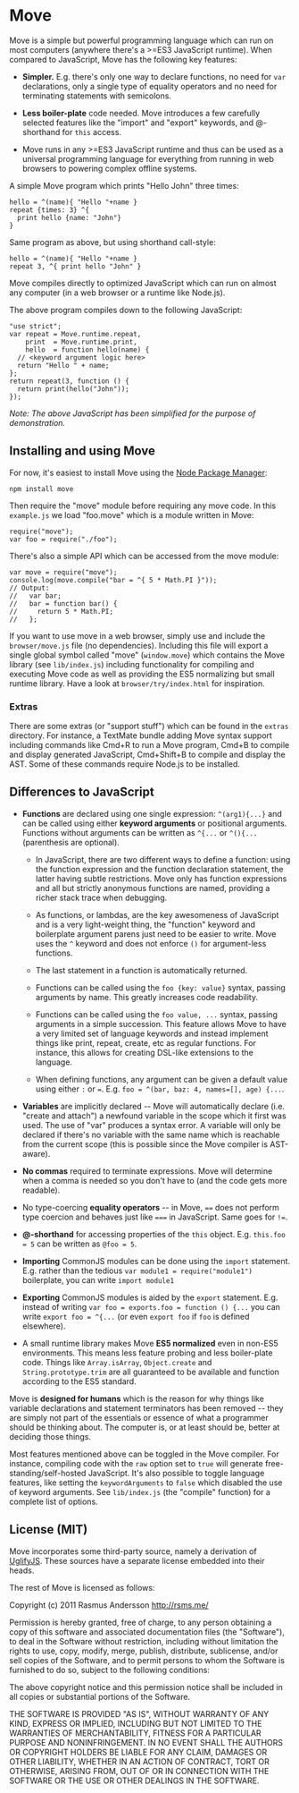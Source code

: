 # Move

Move is a simple but powerful programming language which can run on most computers (anywhere there's a >=ES3 JavaScript runtime). When compared to JavaScript, Move has the following key features:

- **Simpler.** E.g. there's only one way to declare functions, no need for `var` declarations, only a single type of equality operators and no need for terminating statements with semicolons.

- **Less boiler-plate** code needed. Move introduces a few carefully selected features like the "import" and "export" keywords, and @-shorthand for `this` access.

- Move runs in any >=ES3 JavaScript runtime and thus can be used as a universal programming language for everything from running in web browsers to powering complex offline systems.

A simple Move program which prints "Hello John" three times:

    hello = ^(name){ "Hello "+name }
    repeat {times: 3} ^{
      print hello {name: "John"}
    }

Same program as above, but using shorthand call-style:

    hello = ^(name){ "Hello "+name }
    repeat 3, ^{ print hello "John" }

Move compiles directly to optimized JavaScript which can run on almost any computer (in a web browser or a runtime like Node.js).

The above program compiles down to the following JavaScript:

    "use strict";
    var repeat = Move.runtime.repeat,
        print  = Move.runtime.print,
        hello  = function hello(name) {
      // <keyword argument logic here>
      return "Hello " + name;
    };
    return repeat(3, function () {
      return print(hello("John"));
    });

*Note: The above JavaScript has been simplified for the purpose of demonstration.*

## Installing and using Move

For now, it's easiest to install Move using the [Node Package Manager](http://npmjs.org/):

    npm install move

Then require the "move" module before requiring any move code. In this `example.js` we load "foo.move" which is a module written in Move:

    require("move");
    var foo = require("./foo");

There's also a simple API which can be accessed from the move module:

    var move = require("move");
    console.log(move.compile("bar = ^{ 5 * Math.PI }"));
    // Output:
    //   var bar;
    //   bar = function bar() {
    //     return 5 * Math.PI;
    //   };

If you want to use move in a web browser, simply use and include the `browser/move.js` file (no dependencies). Including this file will export a single global symbol called "move" (`window.move`) which contains the Move library (see `lib/index.js`) including functionality for compiling and executing Move code as well as providing the ES5 normalizing but small runtime library. Have a look at `browser/try/index.html` for inspiration.

### Extras

There are some extras (or "support stuff") which can be found in the `extras` directory. For instance, a TextMate bundle adding Move syntax support including commands like Cmd+R to run a Move program, Cmd+B to compile and display generated JavaScript, Cmd+Shift+B to compile and display the AST. Some of these commands require Node.js to be installed.

## Differences to JavaScript

- **Functions** are declared using one single expression: `^(arg1){...}` and can be called using either **keyword arguments** or positional arguments. Functions without arguments can be written as `^{...` or `^(){...` (parenthesis are optional).
  
  - In JavaScript, there are two different ways to define a function: using the function expression and the function declaration statement, the latter having subtle restrictions. Move only has function expressions and all but strictly anonymous functions are named, providing a richer stack trace when debugging.
  
  - As functions, or lambdas, are the key awesomeness of JavaScript and is a very light-weight thing, the "function" keyword and boilerplate argument parens just need to be easier to write. Move uses the `^` keyword and does not enforce `()` for argument-less functions.

  - The last statement in a function is automatically returned.

  - Functions can be called using the `foo {key: value}` syntax, passing arguments by name. This greatly increases code readability.

  - Functions can be called using the `foo value, ...` syntax, passing arguments in a simple succession. This feature allows Move to have a very limited set of language keywords and instead implement things like print, repeat, create, etc as regular functions. For instance, this allows for creating DSL-like extensions to the language.

  - When defining functions, any argument can be given a default value using either `:` or `=`. E.g. `foo = ^(bar, baz: 4, names=[], age) {...`.

- **Variables** are implicitly declared -- Move will automatically declare (i.e. "create and attach") a newfound variable in the scope which it first was used. The use of "var" produces a syntax error. A variable will only be declared if there's no variable with the same name which is reachable from the current scope (this is possible since the Move compiler is AST-aware).

- **No commas** required to terminate expressions. Move will determine when a comma is needed so you don't have to (and the code gets more readable).

- No type-coercing **equality operators** -- in Move, `==` does not perform type coercion and behaves just like `===` in JavaScript. Same goes for `!=`.

- **@-shorthand** for accessing properties of the `this` object. E.g. `this.foo = 5` can be written as `@foo = 5`.

- **Importing** CommonJS modules can be done using the `import` statement. E.g. rather than the tedious `var module1 = require("module1")` boilerplate, you can write `import module1`

- **Exporting** CommonJS modules is aided by the `export` statement. E.g. instead of writing `var foo = exports.foo = function () {...` you can write `export foo = ^{...` (or even `export foo` if `foo` is defined elsewhere).

- A small runtime library makes Move **ES5 normalized** even in non-ES5 environments. This means less feature probing and less boiler-plate code. Things like `Array.isArray`, `Object.create` and `String.prototype.trim` are all guaranteed to be available and function according to the ES5 standard.

Move is **designed for humans** which is the reason for why things like variable declarations and statement terminators has been removed -- they are simply not part of the essentials or essence of what a programmer should be thinking about. The computer is, or at least should be, better at deciding those things.

Most features mentioned above can be toggled in the Move compiler. For instance, compiling code with the `raw` option set to `true` will generate free-standing/self-hosted JavaScript. It's also possible to toggle language features, like setting the `keywordArguments` to `false` which disabled the use of keyword arguments. See `lib/index.js` (the "compile" function) for a complete list of options.

## License (MIT)

Move incorporates some third-party source, namely a derivation of [UglifyJS](https://github.com/mishoo/UglifyJS). These sources have a separate license embedded into their heads.

The rest of Move is licensed as follows:

Copyright (c) 2011 Rasmus Andersson <http://rsms.me/>

Permission is hereby granted, free of charge, to any person obtaining a copy
of this software and associated documentation files (the "Software"), to deal
in the Software without restriction, including without limitation the rights
to use, copy, modify, merge, publish, distribute, sublicense, and/or sell
copies of the Software, and to permit persons to whom the Software is
furnished to do so, subject to the following conditions:

The above copyright notice and this permission notice shall be included in
all copies or substantial portions of the Software.

THE SOFTWARE IS PROVIDED "AS IS", WITHOUT WARRANTY OF ANY KIND, EXPRESS OR
IMPLIED, INCLUDING BUT NOT LIMITED TO THE WARRANTIES OF MERCHANTABILITY,
FITNESS FOR A PARTICULAR PURPOSE AND NONINFRINGEMENT. IN NO EVENT SHALL THE
AUTHORS OR COPYRIGHT HOLDERS BE LIABLE FOR ANY CLAIM, DAMAGES OR OTHER
LIABILITY, WHETHER IN AN ACTION OF CONTRACT, TORT OR OTHERWISE, ARISING FROM,
OUT OF OR IN CONNECTION WITH THE SOFTWARE OR THE USE OR OTHER DEALINGS IN
THE SOFTWARE.
